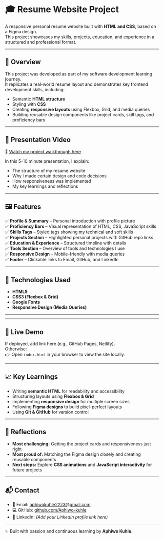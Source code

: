 # 🎓 Resume Website Project

A responsive personal resume website built with **HTML and CSS**, based on a Figma design.  
This project showcases my skills, projects, education, and experience in a structured and professional format.  

---

## 📌 Overview
This project was developed as part of my software development learning journey.  
It replicates a real-world resume layout and demonstrates key frontend development skills, including:

- Semantic **HTML structure**
- Styling with **CSS**
- Creating **responsive layouts** using Flexbox, Grid, and media queries
- Building reusable design components like project cards, skill tags, and proficiency bars

---

## 🎥 Presentation Video
🔗 [Watch my project walkthrough here](https://1drv.ms/f/c/949c2d3a139cdf95/Er5T6nX83vhIjvWzS-lxuggBax-X0W086JTf3QpHx1gGjw?e=vpurTu)

In this 5–10 minute presentation, I explain:
- The structure of my resume website  
- Why I made certain design and code decisions  
- How responsiveness was implemented  
- My key learnings and reflections  

---

## 🖼️ Features

✅ **Profile & Summary** – Personal introduction with profile picture  
✅ **Proficiency Bars** – Visual representation of HTML, CSS, JavaScript skills  
✅ **Skills Tags** – Styled tags showing my technical and soft skills  
✅ **Projects Section** – Highlighted personal projects with GitHub repo links  
✅ **Education & Experience** – Structured timeline with details  
✅ **Tools Section** – Overview of tools and technologies I use  
✅ **Responsive Design** – Mobile-friendly with media queries  
✅ **Footer** – Clickable links to Email, GitHub, and LinkedIn  

---

## 🚀 Technologies Used
- **HTML5**
- **CSS3 (Flexbox & Grid)**
- **Google Fonts**
- **Responsive Design (Media Queries)**

---


---

## 📌 Live Demo
If deployed, add link here (e.g., GitHub Pages, Netlify).  
Otherwise:  
👉 Open `index.html` in your browser to view the site locally.  

---

## 📈 Key Learnings
- Writing **semantic HTML** for readability and accessibility  
- Structuring layouts using **Flexbox & Grid**  
- Implementing **responsive design** for multiple screen sizes  
- Following **Figma designs** to build pixel-perfect layouts  
- Using **Git & GitHub** for version control  

---

## 🌟 Reflections
- **Most challenging:** Getting the project cards and responsiveness just right  
- **Most proud of:** Matching the Figma design closely and creating reusable components  
- **Next steps:** Explore **CSS animations** and **JavaScript interactivity** for future projects  

---

## 📬 Contact
- 📧 Email: [aphiwokuhle2223@gmail.com](mailto:aphiwokuhle2223@gmail.com)  
- 💻 GitHub: [github.com/Aphiwo-kuhle](https://github.com/Aphiwo-kuhle)  
- 🔗 LinkedIn: *(Add your LinkedIn profile link here)*  

---
✨ Built with passion and continuous learning by **Aphiwo Kuhle**.
